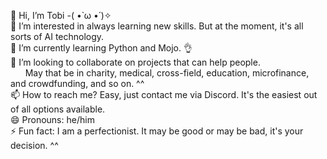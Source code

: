 👋 Hi, I’m Tobi -( •̀ ω •́ )✧ <br>
👀 I’m interested in always learning new skills. But at the moment, it's all sorts of AI technology. <br>
🌱 I’m currently learning Python and Mojo. 👌 <br>
💞️ I’m looking to collaborate on projects that can help people. <br>‎ ‎ ‎ ‎‎ ‎  ‎ ‎May that be in charity, medical, cross-field, education, microfinance, and crowdfunding, and so on. ^^ <br>
📫 How to reach me? Easy, just contact me via Discord. It's the easiest out of all options available. <br>
😄 Pronouns: he/him <br>
⚡ Fun fact: I am a perfectionist. It may be good or may be bad, it's your decision. ^^ <br>
